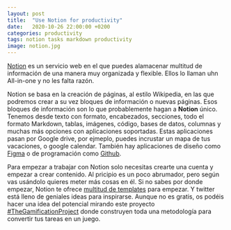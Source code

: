 ```yaml
---
layout: post
title:  "Use Notion for productivity"
date:   2020-10-26 22:00:00 +0200
categories: productivity
tags: notion tasks markdown productivity
image: notion.jpg
---
```


[Notion](https://notion.so) es un servicio web en el que puedes alamacenar multitud de información de una manera muy organizada y flexible. Ellos lo llaman uhn All-in-one y no les falta razón. 

Notion se basa en la creación de páginas, al estilo Wikipedia, en las que podremos crear a su vez bloques de información o nuevas páginas. Esos bloques de información son lo que probablemente hagan a **Notion** único. Tenemos desde texto con formato, encabezados, secciones, todo el formato Markdown, tablas, imágenes, código, bases de datos, columnas y muchas más opciones con aplicaciones soportadas. Estas aplicaciones pasan por Google drive, por ejmeplo, puedes incrustar un mapa de tus vacaciones, o google calendar. También hay aplicaciones de diseño como [Figma](https://www.figma.com/) o de programación como [Github](https://github.com).


Para empezar a trabajar con Notion solo necesitas crearte una cuenta y empezar a crear contenido. Al pricipio es un poco abrumador, pero según vas usándolo quieres meter más cosas en él. Si no sabes por donde empezar, Notion te ofrece [multitud de templates](https://www.notion.so/Notion-Template-Gallery-181e961aeb5c4ee6915307c0dfd5156d) para empezar. Y twitter está lleno de geniales ideas para inspirarse. Aunque no es gratis, os podéis hacer una idea del potencial mirando este proyecto [#TheGamificationProject](https://www.notion.so/The-Gamification-Project-ab40dadeedc443a5bcb3263d72bf6566) donde construyen toda una metodología para convertir tus tareas en un juego.

